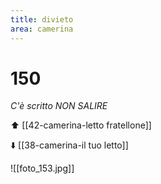 ```yaml
---
title: divieto
area: camerina
---
```

# 150
_C'è scritto NON SALIRE_

⬆️ [[42-camerina-letto fratellone]]

⬇️ [[38-camerina-il tuo letto]]

![[foto_153.jpg]]